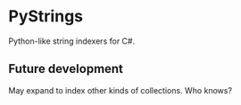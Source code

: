 # PyStrings

Python-like string indexers for C#.

## Future development

May expand to index other kinds of collections. Who knows?
